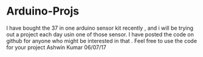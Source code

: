 # Arduino-Projs
I have bought the 37 in one arduino sensor kit recently , and i will be trying out a project each day usin one of those sensor.
I have posted the code on github for anyone who might be interested in that .
Feel free to use the code for your project
Ashwin Kumar
06/07/17

